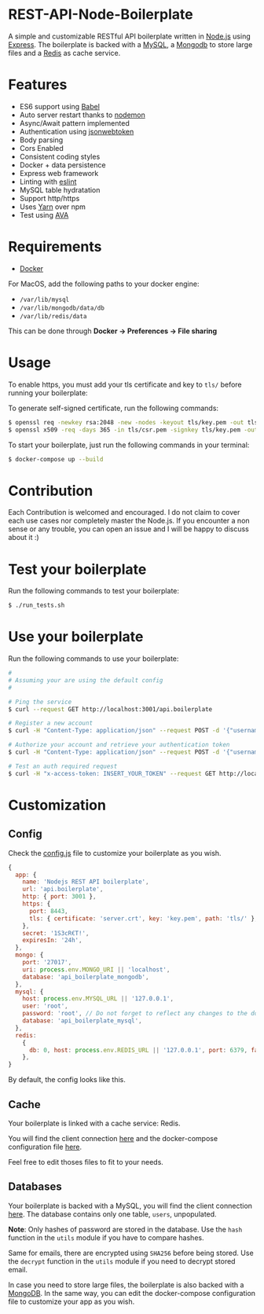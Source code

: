 # REST-API-Node-Boilerplate

A simple and customizable RESTful API boilerplate written in [Node.js](https://nodejs.org/en/) using [Express](https://expressjs.com/). The boilerplate is backed with a [MySQL](https://www.mysql.com/), a [Mongodb](https://www.mongodb.com/) to store large files and a [Redis](https://redis.io/) as cache service.



# Features

- ES6 support using [Babel](https://babeljs.io/)
- Auto server restart thanks to [nodemon](https://github.com/remy/nodemon)
- Async/Await pattern implemented
- Authentication using [jsonwebtoken](https://jwt.io/)
- Body parsing
- Cors Enabled
- Consistent coding styles
- Docker + data persistence
- Express web framework
- Linting with [eslint](https://eslint.org/)
- MySQL table hydratation
- Support http/https
- Uses [Yarn](https://yarnpkg.com/en/) over npm
- Test using [AVA](https://github.com/avajs/ava)



# Requirements

- [Docker](https://www.docker.com)


For MacOS, add the following paths to your docker engine:

- `/var/lib/mysql`
- `/var/lib/mongodb/data/db`
- `/var/lib/redis/data`

This can be done through **Docker -> Preferences -> File sharing**



# Usage

To enable https, you must add your tls certificate and key to `tls/` before running your boilerplate:

To generate self-signed certificate, run the following commands:
```bash
$ openssl req -newkey rsa:2048 -new -nodes -keyout tls/key.pem -out tls/csr.pem
$ openssl x509 -req -days 365 -in tls/csr.pem -signkey tls/key.pem -out tls/server.crt
```

To start your boilerplate, just run the following commands in your terminal:

```bash
$ docker-compose up --build
```



# Contribution

Each Contribution is welcomed and encouraged. I do not claim to cover each use cases nor completely master the Node.js. If you encounter a non sense or any trouble, you can open an issue and I will be happy to discuss about it :)



# Test your boilerplate

Run the following commands to test your boilerplate:

 ```bash
$ ./run_tests.sh
 ```



# Use your boilerplate

Run the following commands to use your boilerplate:

 ```bash
#
# Assuming your are using the default config
#

# Ping the service 
$ curl --request GET http://localhost:3001/api.boilerplate

# Register a new account
$ curl -H "Content-Type: application/json" --request POST -d '{"username":"foo", "email":"foo@email.com", "password":"bar"}' http://localhost:3001/api.boilerplate/register

# Authorize your account and retrieve your authentication token
$ curl -H "Content-Type: application/json" --request POST -d '{"username":"foo", "password":"bar"}' http://localhost:3001/api.boilerplate/authorize

# Test an auth required request
$ curl -H "x-access-token: INSERT_YOUR_TOKEN" --request GET http://localhost:3001/api.boilerplate/hello
 ```



# Customization

## Config
Check the [config.js](https://github.com/TommyStarK/REST-API-Node-Boilerplate/blob/master/src/config.js) file to customize your boilerplate as you wish. 
    
  ```js
  {
    app: {
      name: 'Nodejs REST API boilerplate',
      url: 'api.boilerplate',
      http: { port: 3001 },
      https: {
        port: 8443,
        tls: { certificate: 'server.crt', key: 'key.pem', path: 'tls/' },
      },
      secret: '1S3cR€T!',
      expiresIn: '24h',
    },
    mongo: {
      port: '27017',
      uri: process.env.MONGO_URI || 'localhost',
      database: 'api_boilerplate_mongodb',
    },
    mysql: {
      host: process.env.MYSQL_URL || '127.0.0.1',
      user: 'root',
      password: 'root', // Do not forget to reflect any changes to the docker-compose.yml file
      database: 'api_boilerplate_mysql',
    },
    redis:
      {
        db: 0, host: process.env.REDIS_URL || '127.0.0.1', port: 6379, family: 4,
      },
  }
  ```

By default, the config looks like this.




## Cache

Your boilerplate is linked with a cache service: Redis. 

You will find the client connection [here](https://github.com/TommyStarK/REST-API-Node-Boilerplate/blob/master/src/cache/redis.js) and the docker-compose configuration file [here](https://github.com/TommyStarK/REST-API-Node-Boilerplate/blob/master/docker-compose.yml). 

Feel free to edit thoses files to fit to your needs.




## Databases

Your boilerplate is backed with a MySQL, you will find the client connection [here](https://github.com/TommyStarK/REST-API-Node-Boilerplate/tree/master/src/database/mysql.js).
The database contains only one table, `users`, unpopulated.


**Note**: Only hashes of password are stored in the database. Use the `hash` function in the 
`utils` module if you have to compare hashes.

Same for emails, there are encrypted using `SHA256` before being stored. Use the `decrypt`
function in the `utils` module if you need to decrypt stored email.


In case you need to store large files, the boilerplate is also backed with a [MongoDB](https://github.com/TommyStarK/REST-API-Node-Boilerplate/tree/master/src/database/mongo.js).
In the same way, you can edit the docker-compose configuration file to customize your app as you wish.